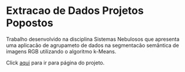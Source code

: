 # Extracao de Dados Projetos Popostos

Trabalho desenvolvido na disciplina Sistemas Nebulosos que apresenta uma aplicacão de agrupameto de dados na segmentacão semântica de imagens RGB utilizando o algoritmo k-Means.

Click <a target="_blank" rel="noopener noreferrer" href="https://mendesrafael2.github.io/KMeans-Segmentacao_Semantica_Imagens/">aqui</a> para ir para página do projeto. 

